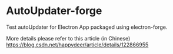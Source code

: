 # AutoUpdater-forge
Test autoUpdater for Electron App packaged using electron-forge.

More details please refer to this article (in Chinese) https://blog.csdn.net/happydeer/article/details/122866955
